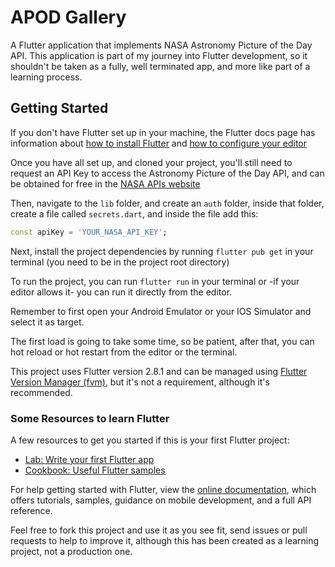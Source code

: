 # APOD Gallery

A Flutter application that implements NASA Astronomy Picture of the Day API.
This application is part of my journey into Flutter development, so it shouldn't be taken as a fully, well terminated app, and more like part of a learning process.

## Getting Started

If you don't have Flutter set up in your machine, the Flutter docs page has information about [how to install Flutter](https://docs.flutter.dev/get-started/install) and [how to configure your editor](https://docs.flutter.dev/get-started/editor)

Once you have all set up, and cloned your project, you'll still need to request an API Key to access the Astronomy Picture of the Day API, and can be obtained for free in the [NASA APIs website](https://api.nasa.gov/)

Then, navigate to the `lib` folder, and create an `auth` folder, inside that folder, create a file called `secrets.dart`, and inside the file add this:

```dart
const apiKey = 'YOUR_NASA_API_KEY';
```

Next, install the project dependencies by running `flutter pub get` in your terminal (you need to be in the project root directory)

To run the project, you can run `flutter run` in your terminal or -if your editor allows it- you can run it directly from the editor.

Remember to first open your Android Emulator or your IOS Simulator and select it as target.

The first load is going to take some time, so be patient, after that, you can hot reload or hot restart from the editor or the terminal.

This project uses Flutter version 2.8.1 and can be managed using [Flutter Version Manager (fvm)](https://fvm.app/), but it's not a requirement, although it's recommended.

### Some Resources to learn Flutter

A few resources to get you started if this is your first Flutter project:

- [Lab: Write your first Flutter app](https://flutter.dev/docs/get-started/codelab)
- [Cookbook: Useful Flutter samples](https://flutter.dev/docs/cookbook)

For help getting started with Flutter, view the
[online documentation](https://flutter.dev/docs), which offers tutorials,
samples, guidance on mobile development, and a full API reference.

Feel free to fork this project and use it as you see fit, send issues or pull requests to help to improve it, although this has been created as a learning project, not a production one.

